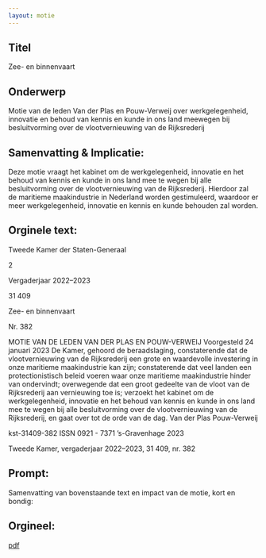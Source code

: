 ```yaml
---
layout: motie
---
```

## Titel
Zee- en binnenvaart
## Onderwerp
Motie van de leden Van der Plas en Pouw-Verweij over werkgelegenheid, innovatie en behoud van kennis en kunde in ons land meewegen bij besluitvorming over de vlootvernieuwing van de Rijksrederij 
## Samenvatting & Implicatie:

Deze motie vraagt het kabinet om de werkgelegenheid, innovatie en het behoud van kennis en kunde in ons land mee te wegen bij alle besluitvorming over de vlootvernieuwing van de Rijksrederij. Hierdoor zal de maritieme maakindustrie in Nederland worden gestimuleerd, waardoor er meer werkgelegenheid, innovatie en kennis en kunde behouden zal worden.
## Orginele text:


Tweede Kamer der Staten-Generaal

2

Vergaderjaar 2022–2023

31 409

Zee- en binnenvaart

Nr. 382

MOTIE VAN DE LEDEN VAN DER PLAS EN POUW-VERWEIJ
Voorgesteld 24 januari 2023
De Kamer,
gehoord de beraadslaging,
constaterende dat de vlootvernieuwing van de Rijksrederij een grote en
waardevolle investering in onze maritieme maakindustrie kan zijn;
constaterende dat veel landen een protectionistisch beleid voeren waar
onze maritieme maakindustrie hinder van ondervindt;
overwegende dat een groot gedeelte van de vloot van de Rijksrederij aan
vernieuwing toe is;
verzoekt het kabinet om de werkgelegenheid, innovatie en het behoud van
kennis en kunde in ons land mee te wegen bij alle besluitvorming over de
vlootvernieuwing van de Rijksrederij,
en gaat over tot de orde van de dag.
Van der Plas
Pouw-Verweij

kst-31409-382
ISSN 0921 - 7371
’s-Gravenhage 2023

Tweede Kamer, vergaderjaar 2022–2023, 31 409, nr. 382


## Prompt:
Samenvatting van bovenstaande text en impact van de motie, kort en bondig:

## Orgineel:
[pdf](https://gegevensmagazijn.tweedekamer.nl/OData/v4/2.0/Document(ef89ddf2-8882-406c-9524-d9a9dc6b204c)/resource)
